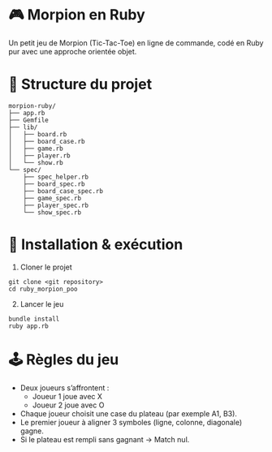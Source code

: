 # 🎮 Morpion en Ruby

Un petit jeu de Morpion (Tic-Tac-Toe) en ligne de commande, codé en Ruby pur avec une approche orientée objet.

# 📂 Structure du projet
````
morpion-ruby/
├── app.rb
├── Gemfile
├── lib/
│   ├── board.rb
│   ├── board_case.rb
│   ├── game.rb
│   ├── player.rb
│   └── show.rb
└── spec/
    ├── spec_helper.rb
    ├── board_spec.rb
    ├── board_case_spec.rb
    ├── game_spec.rb
    ├── player_spec.rb
    └── show_spec.rb
````
# 🚀 Installation & exécution
1. Cloner le projet
````
git clone <git repository>
cd ruby_morpion_poo
````
2. Lancer le jeu
````
bundle install
ruby app.rb
````

# 🕹️ Règles du jeu
- Deux joueurs s’affrontent :
    - Joueur 1 joue avec X
    - Joueur 2 joue avec O
- Chaque joueur choisit une case du plateau (par exemple A1, B3).
- Le premier joueur à aligner 3 symboles (ligne, colonne, diagonale) gagne.
- Si le plateau est rempli sans gagnant → Match nul.